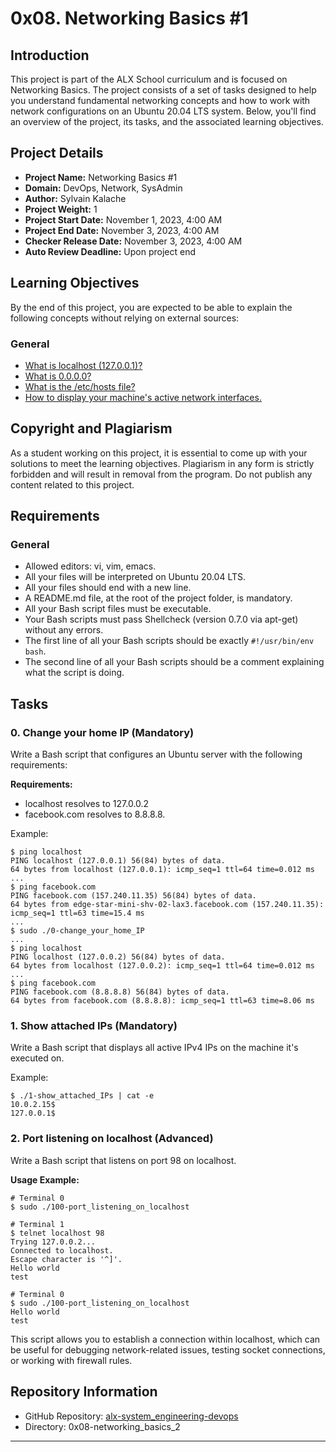 # 0x08. Networking Basics #1

## Introduction
This project is part of the ALX School curriculum and is focused on Networking Basics. The project consists of a set of tasks designed to help you understand fundamental networking concepts and how to work with network configurations on an Ubuntu 20.04 LTS system. Below, you'll find an overview of the project, its tasks, and the associated learning objectives.

## Project Details
- **Project Name:** Networking Basics #1
- **Domain:** DevOps, Network, SysAdmin
- **Author:** Sylvain Kalache
- **Project Weight:** 1
- **Project Start Date:** November 1, 2023, 4:00 AM
- **Project End Date:** November 3, 2023, 4:00 AM
- **Checker Release Date:** November 3, 2023, 4:00 AM
- **Auto Review Deadline:** Upon project end

## Learning Objectives
By the end of this project, you are expected to be able to explain the following concepts without relying on external sources:

### General
- [What is localhost (127.0.0.1)?](https://en.wikipedia.org/wiki/Localhost)
- [What is 0.0.0.0?](https://en.wikipedia.org/wiki/0.0.0.0)
- [What is the /etc/hosts file?](https://www.makeuseof.com/tag/modify-manage-hosts-file-linux/)
- [How to display your machine's active network interfaces.](https://www.thegeekstuff.com/2012/04/nc-command-examples/)

## Copyright and Plagiarism
As a student working on this project, it is essential to come up with your solutions to meet the learning objectives. Plagiarism in any form is strictly forbidden and will result in removal from the program. Do not publish any content related to this project.

## Requirements
### General
- Allowed editors: vi, vim, emacs.
- All your files will be interpreted on Ubuntu 20.04 LTS.
- All your files should end with a new line.
- A README.md file, at the root of the project folder, is mandatory.
- All your Bash script files must be executable.
- Your Bash scripts must pass Shellcheck (version 0.7.0 via apt-get) without any errors.
- The first line of all your Bash scripts should be exactly `#!/usr/bin/env bash`.
- The second line of all your Bash scripts should be a comment explaining what the script is doing.

## Tasks

### 0. Change your home IP (Mandatory)
Write a Bash script that configures an Ubuntu server with the following requirements:

**Requirements:**
- localhost resolves to 127.0.0.2
- facebook.com resolves to 8.8.8.8.

Example:
```shell
$ ping localhost
PING localhost (127.0.0.1) 56(84) bytes of data.
64 bytes from localhost (127.0.0.1): icmp_seq=1 ttl=64 time=0.012 ms
...
$ ping facebook.com
PING facebook.com (157.240.11.35) 56(84) bytes of data.
64 bytes from edge-star-mini-shv-02-lax3.facebook.com (157.240.11.35): icmp_seq=1 ttl=63 time=15.4 ms
...
$ sudo ./0-change_your_home_IP
...
$ ping localhost
PING localhost (127.0.0.2) 56(84) bytes of data.
64 bytes from localhost (127.0.0.2): icmp_seq=1 ttl=64 time=0.012 ms
...
$ ping facebook.com
PING facebook.com (8.8.8.8) 56(84) bytes of data.
64 bytes from facebook.com (8.8.8.8): icmp_seq=1 ttl=63 time=8.06 ms
```

### 1. Show attached IPs (Mandatory)
Write a Bash script that displays all active IPv4 IPs on the machine it's executed on.

Example:
```shell
$ ./1-show_attached_IPs | cat -e
10.0.2.15$
127.0.0.1$
```

### 2. Port listening on localhost (Advanced)
Write a Bash script that listens on port 98 on localhost.

**Usage Example:**
```shell
# Terminal 0
$ sudo ./100-port_listening_on_localhost

# Terminal 1
$ telnet localhost 98
Trying 127.0.0.2...
Connected to localhost.
Escape character is '^]'.
Hello world
test

# Terminal 0
$ sudo ./100-port_listening_on_localhost
Hello world
test
```

This script allows you to establish a connection within localhost, which can be useful for debugging network-related issues, testing socket connections, or working with firewall rules.

## Repository Information
- GitHub Repository: [alx-system_engineering-devops](https://github.com/Lelaabk/alx-system_engineering-devops)
- Directory: 0x08-networking_basics_2

---
